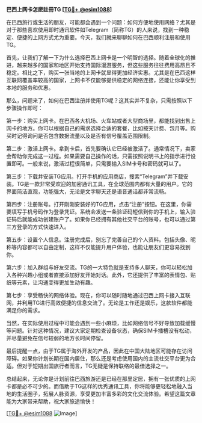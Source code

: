 **巴西上网卡怎麽註冊TG [[TG💪+ @esim1088](https://t.me/s/esim1088)]**

在巴西旅行或生活的朋友，可能都会遇到一个问题：如何方便地使用网络？尤其是对于那些喜欢使用即时通讯软件如Telegram（简称TG）的人来说，找到一种稳定、便捷的上网方式尤为重要。今天，我们就来聊聊如何在巴西顺利注册和使用TG。

首先，让我们了解一下为什么选择巴西上网卡是一个明智的选择。随着全球化的推进，越来越多的国家和地区开始支持国际漫游服务，但这些服务往往费用高昂且不稳定。相比之下，购买一张当地的上网卡就显得更加经济实惠。尤其是在巴西这样互联网覆盖率较高的国家，上网卡不仅能够提供稳定的网络连接，还能让你享受到本地的服务和优惠。

那么，问题来了，如何在巴西注册并使用TG呢？这其实并不复杂，只需按照以下步骤操作即可：

第一步：购买上网卡。在巴西各大机场、火车站或者大型商场里，都能找到出售上网卡的地方。你可以根据自己的需求选择合适的套餐，比如按天计费、包月等。购买时记得询问是否包含数据流量以及是否有信号覆盖范围限制。

第二步：激活上网卡。拿到卡后，首先要确认它已经被激活了。通常情况下，卖家会帮助你完成这一过程。如果需要自己操作的话，只需按照说明书上的指示进行设置即可。一般来说，激活过程很简单，只需要输入SIM卡号和密码就可以了。

第三步：下载并安装TG应用。打开手机的应用商店，搜索“Telegram”并下载安装。TG是一款非常受欢迎的加密通讯工具，在全球范围内都有大量的用户。它的界面简洁直观，功能强大，无论是文字聊天还是语音通话都非常流畅。

第四步：注册账号。打开刚刚安装好的TG应用，点击“注册”按钮。在这里，你需要填写手机号码作为登录凭证。系统会发送一条验证码短信到你的手机上，输入验证码后就能成功创建账户了。如果你已经拥有其他社交平台的账号，也可以通过第三方登录的方式快速进入。

第五步：设置个人信息。注册完成后，别忘了完善自己的个人资料。包括头像、昵称等内容都可以自由定制，这样不仅能提升用户体验，也能让朋友们更容易找到你。

第六步：加入群组与好友交流。TG的一大特色就是支持多人聊天，你可以轻松加入各种兴趣小组或者直接添加好友开始对话。此外，它还提供了丰富的表情包、贴纸等元素，让沟通变得更加生动有趣。

第七步：享受畅快的网络体验。现在，你可以随时随地通过巴西上网卡接入互联网，并利用TG进行高效便捷的信息交流了。无论是工作还是娱乐，这款软件都能满足你的需求。

当然，在实际使用过程中可能会遇到一些小麻烦，比如网络信号不好导致加载缓慢等问题。针对这种情况，建议大家定期检查设备状态，确保SIM卡插槽没有松动，并尽量避免在信号较弱的地方长时间停留。

最后提醒一点，由于TG属于海外开发的产品，因此在中国大陆地区可能存在访问障碍。如果你计划长期在国内居住，那么还是考虑使用国内的主流社交平台更为合适。但对于短期出国旅行者而言，TG无疑是保持联络的最佳选择之一。

总结起来，无论你是计划前往巴西旅游还是已经在那里定居，拥有一张优质的上网卡都是必不可少的。而借助于TG这样的优秀通讯工具，你将能够更轻松地融入当地的生活圈子，拓展人脉资源，享受更加丰富多彩的文化交流体验。希望这篇文章能为大家带来帮助，祝大家旅途愉快！

[[TG💪+ @esim1088](https://t.me/s/esim1088) ![Image](https://i.postimg.cc/4NQfJmqS/Snipaste-2025-05-13-00-14-12.png)]